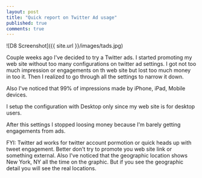 ```yaml
---
layout: post
title: "Quick report on Twitter Ad usage"
published: true
comments: true
---
```

![D8 Screenshot]({{ site.url }}/images/tads.jpg)

Couple weeks ago I've decided to try a Twitter ads. I started promoting my web site without too many configurations on twitter ad settings. I got not too much impression or engagements on th web site but lost too much money in too it. Then I realized to go through all the settings to narrow it down. 

Also I've noticed that 99% of impressions made by iPhone, iPad, Mobile devices. 

I setup the configuration with Desktop only since my web site is for desktop users.

After this settings I stopped loosing money because I'm barely getting engagements from ads. 

FYI: Twitter ad works for twitter account pormotion or quick heads up with tweet engagement. Better don't try to promote you web site link or something external. Also I've noticed that the geographic location shows New York, NY all the time on the graphic. But if you see the geographic detail you will see the real locations.  


